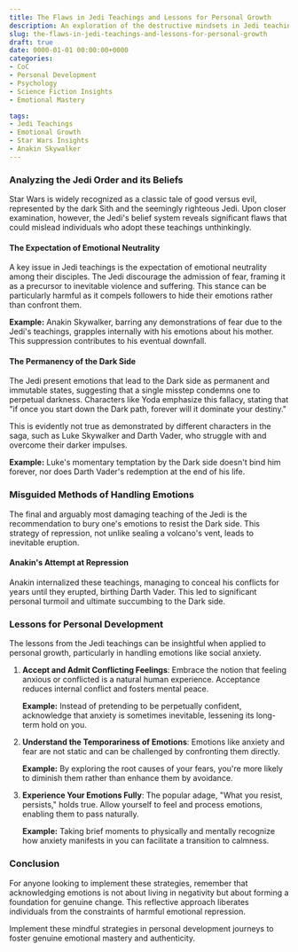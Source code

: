 ```yaml
---
title: The Flaws in Jedi Teachings and Lessons for Personal Growth
description: An exploration of the destructive mindsets in Jedi teachings and how these lessons can apply to personal growth and emotional mastery.
slug: the-flaws-in-jedi-teachings-and-lessons-for-personal-growth
draft: true
date: 0000-01-01 00:00:00+0000
categories:
- CoC
- Personal Development
- Psychology
- Science Fiction Insights
- Emotional Mastery

tags:
- Jedi Teachings
- Emotional Growth
- Star Wars Insights
- Anakin Skywalker
---
```


### Analyzing the Jedi Order and its Beliefs

Star Wars is widely recognized as a classic tale of good versus evil, represented by the dark Sith and the seemingly righteous Jedi. Upon closer examination, however, the Jedi's belief system reveals significant flaws that could mislead individuals who adopt these teachings unthinkingly.

#### The Expectation of Emotional Neutrality

A key issue in Jedi teachings is the expectation of emotional neutrality among their disciples. The Jedi discourage the admission of fear, framing it as a precursor to inevitable violence and suffering. This stance can be particularly harmful as it compels followers to hide their emotions rather than confront them.

**Example:** Anakin Skywalker, barring any demonstrations of fear due to the Jedi's teachings, grapples internally with his emotions about his mother. This suppression contributes to his eventual downfall.

#### The Permanency of the Dark Side

The Jedi present emotions that lead to the Dark side as permanent and immutable states, suggesting that a single misstep condemns one to perpetual darkness. Characters like Yoda emphasize this fallacy, stating that "if once you start down the Dark path, forever will it dominate your destiny."

This is evidently not true as demonstrated by different characters in the saga, such as Luke Skywalker and Darth Vader, who struggle with and overcome their darker impulses.

**Example:** Luke's momentary temptation by the Dark side doesn't bind him forever, nor does Darth Vader's redemption at the end of his life.

### Misguided Methods of Handling Emotions

The final and arguably most damaging teaching of the Jedi is the recommendation to bury one's emotions to resist the Dark side. This strategy of repression, not unlike sealing a volcano's vent, leads to inevitable eruption.

#### Anakin's Attempt at Repression

Anakin internalized these teachings, managing to conceal his conflicts for years until they erupted, birthing Darth Vader. This led to significant personal turmoil and ultimate succumbing to the Dark side.

### Lessons for Personal Development

The lessons from the Jedi teachings can be insightful when applied to personal growth, particularly in handling emotions like social anxiety.

1. **Accept and Admit Conflicting Feelings**: Embrace the notion that feeling anxious or conflicted is a natural human experience. Acceptance reduces internal conflict and fosters mental peace.

   **Example:** Instead of pretending to be perpetually confident, acknowledge that anxiety is sometimes inevitable, lessening its long-term hold on you.

2. **Understand the Temporariness of Emotions**: Emotions like anxiety and fear are not static and can be challenged by confronting them directly.

   **Example:** By exploring the root causes of your fears, you're more likely to diminish them rather than enhance them by avoidance.

3. **Experience Your Emotions Fully**: The popular adage, "What you resist, persists," holds true. Allow yourself to feel and process emotions, enabling them to pass naturally.

   **Example:** Taking brief moments to physically and mentally recognize how anxiety manifests in you can facilitate a transition to calmness.

### Conclusion

For anyone looking to implement these strategies, remember that acknowledging emotions is not about living in negativity but about forming a foundation for genuine change. This reflective approach liberates individuals from the constraints of harmful emotional repression.

Implement these mindful strategies in personal development journeys to foster genuine emotional mastery and authenticity.
